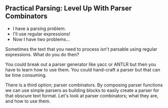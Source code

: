 Practical Parsing: Level Up With Parser Combinators
---

- I have a parsing problem.
- I'll use regular expressions!
- Now I have two problems...

Sometimes the text that you need to process
isn't parsable using regular expressions. What do you do then?

You could break out a parser generator like yacc or
ANTLR but then you have to learn how to use them. 
You could hand-craft a parser but that can be time
consuming.

There is a third option; parser combinators.
By composing parser functions we can use
simple parsers as building blocks to easily create
a parser for that obscure text format. Let's look at parser 
combinators; what they are, and how to use them.
